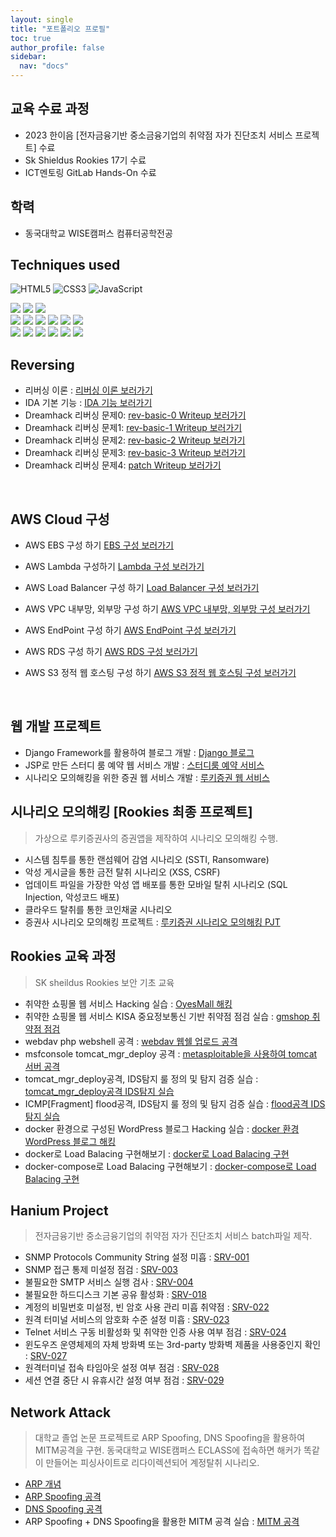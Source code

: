 ```yaml
---
layout: single
title: "포트폴리오 프로필"
toc: true
author_profile: false
sidebar:
  nav: "docs"
---
```




## 교육 수료 과정

- 2023 한이음 [전자금융기반 중소금융기업의 취약점 자가 진단조치 서비스 프로젝트] 수료
- Sk Shieldus Rookies 17기 수료
- ICT멘토링 GitLab Hands-On 수료

## 학력

- 동국대학교 WISE캠퍼스 컴퓨터공학전공

## Techniques used

![HTML5](https://img.shields.io/badge/-HTML5-F05032?style=for-the-badge&logo=html5&logoColor=ffffff)
![CSS3](https://img.shields.io/badge/-CSS3-007ACC?style=for-the-badge&logo=css3)
![JavaScript](https://img.shields.io/badge/-JavaScript-%23F7DF1C?style=for-the-badge&logo=javascript&logoColor=000000&labelColor=%23F7DF1C&color=%23FFCE5A)

<img src="https://img.shields.io/badge/Python-3776AB?style=for-the-badge&logo=Python&logoColor=white">
<img src="https://img.shields.io/badge/django-092E20?style=for-the-badge&logo=django&logoColor=white">
<img src="https://img.shields.io/badge/oracle-F80000?style=for-the-badge&logo=oracle&logoColor=white">

<br>

<img src="https://img.shields.io/badge/mysql-4479A1?style=for-the-badge&logo=mysql&logoColor=white">
<img src="https://img.shields.io/badge/linux-FCC624?style=for-the-badge&logo=linux&logoColor=black">
<img src="https://img.shields.io/badge/aws-232F3E?style=for-the-badge&logo=amazonaws&logoColor=white">
<img src="https://img.shields.io/badge/apache tomcat-F8DC75?style=for-the-badge&logo=apachetomcat&logoColor=white">
<img src="https://img.shields.io/badge/bootstrap-7952B3?style=for-the-badge&logo=bootstrap&logoColor=white">
<img src="https://img.shields.io/badge/github-181717?style=for-the-badge&logo=github&logoColor=white">

<br>

<img src="https://img.shields.io/badge/git-F05032?style=for-the-badge&logo=git&logoColor=white">
<img src="https://img.shields.io/badge/wireshark-1679A7?style=for-the-badge&logo=wireshark&logoColor=white">
<img src="https://img.shields.io/badge/kali_linux-557C94?style=for-the-badge&logo=kali-linux&logoColor=white">
<img src="https://img.shields.io/badge/c-A8B9CC?style=for-the-badge&logo=c&logoColor=white">
<img src="https://img.shields.io/badge/java-007396?style=for-the-badge&logo=java&logoColor=white">
<img src="https://img.shields.io/badge/c++-00599C?style=for-the-badge&logo=c%2B%2B&logoColor=white">


<br>

## Reversing

- 리버싱 이론 : <a href = "https://github.com/hanmin0512/Theory_reversing"> 리버싱 이론 보러가기 </a>
- IDA 기본 기능 : <a href = "https://github.com/hanmin0512/Theory_reversing/blob/main/IDA_function.md"> IDA 기능 보러가기 </a>
- Dreamhack 리버싱 문제0: <a href = "https://github.com/hanmin0512/DreamHack_rev-basic-0_Writeup"> rev-basic-0 Writeup 보러가기 </a>
- Dreamhack 리버싱 문제1: <a href = "https://github.com/hanmin0512/DreamHack_rev-basic-1_Writeup"> rev-basic-1 Writeup 보러가기 </a>
- Dreamhack 리버싱 문제2: <a href = "https://github.com/hanmin0512/DreamHack_rev-basic-2_Writeup"> rev-basic-2 Writeup 보러가기 </a>
- Dreamhack 리버싱 문제3: <a href = "https://github.com/hanmin0512/DreamHack_rev-basic-3_Writeup"> rev-basic-3 Writeup 보러가기 </a>
- Dreamhack 리버싱 문제4: <a href = "https://github.com/hanmin0512/DreamHack_patch_Writeup"> patch Writeup 보러가기 </a>

<br>


## AWS Cloud 구성

- AWS EBS 구성 하기 <a href = "https://hanmin0512.github.io/cloud/AWS_EBS_Guide/"> EBS 구성 보러가기 </a>

- AWS Lambda 구성하기 <a href = "https://hanmin0512.github.io/cloud/AWS_Lambda_guide/"> Lambda 구성 보러가기 </a>

- AWS Load Balancer 구성 하기 <a href = "https://hanmin0512.github.io/cloud/AWS_Load_Balancer/"> Load Balancer 구성 보러가기 </a>


- AWS VPC 내부망, 외부망 구성 하기 <a href = "https://hanmin0512.github.io/cloud/VPC_guide/"> AWS VPC 내부망, 외부망 구성 보러가기 </a>

- AWS EndPoint 구성 하기  <a href = "https://hanmin0512.github.io/cloud/aws_EndPoint/"> AWS EndPoint 구성 보러가기 </a>

- AWS RDS 구성 하기 <a href = "https://hanmin0512.github.io/cloud/aws_RDS_guide/"> AWS RDS 구성 보러가기 </a>

- AWS S3 정적 웹 호스팅 구성 하기 <a href = "https://hanmin0512.github.io/cloud/aws_s3_guide/"> AWS S3 정적 웹 호스팅 구성 보러가기 </a>

<br>

## 웹 개발 프로젝트

- Django Framework를 활용하여 블로그 개발 : <a href = "https://hanmin0512.github.io/webproject/djangoBlog/"> Django 블로그 </a>
- JSP로 만든 스터디 룸 예약 웹 서비스 개발 : <a href ="https://hanmin0512.github.io/webproject/JSPDB/"> 스터디룸 예약 서비스 </a>
- 시나리오 모의해킹을 위한 증권 웹 서비스 개발 : <a href = "https://hanmin0512.github.io/webproject/rookiestock/"> 루키증권 웹 서비스 </a>

## 시나리오 모의해킹 [Rookies 최종 프로젝트]
> 가상으로 루키증권사의 증권앱을 제작하여 시나리오 모의해킹 수행.
- 시스템 침투를 통한 랜섬웨어 감염 시나리오 (SSTI, Ransomware) 
- 악성 게시글을 통한 금전 탈취 시나리오 (XSS, CSRF)
- 업데이트 파일을 가장한 악성 앱 배포를 통한 모바일 탈취 시나리오 (SQL Injection, 악성코드 배포)
- 클라우드 탈취를 통한 코인채굴 시나리오
- 증권사 시나리오 모의해킹 프로젝트 : <a href = "https://hanmin0512.github.io/security/Rookiestock/"> 루키증권 시나리오 모의해킹 PJT </a>

## Rookies 교육 과정
> SK sheildus Rookies 보안 기초 교육
- 취약한 쇼핑몰 웹 서비스 Hacking 실습 :  <a href = "https://hanmin0512.github.io/security/web_vuln_hack/"> OyesMall 해킹 </a>
- 취약한 쇼핑몰 웹 서비스 KISA 중요정보통신 기반 취약점 점검 실습 : <a href = "https://hanmin0512.github.io/security/web_checker/"> gmshop 취약점 점검 </a>
- webdav php webshell 공격 : <a href = "https://hanmin0512.github.io/security/metasploitable2_upload_webphpshell/"> webdav 웹쉘 업로드 공격 </a>
- msfconsole tomcat_mgr_deploy 공격 : <a href = "https://hanmin0512.github.io/security/metasploit2_tomcat_jsp_shell/"> metasploitable을 사용하여 tomcat 서버 공격 </a>
- tomcat_mgr_deploy공격, IDS탐지 룰 정의 및 탐지 검증 실습 : <a href = "https://hanmin0512.github.io/security/IDS_Detection_tomcat_mgr_deploy/"> tomcat_mgr_deploy공격 IDS탐지 실습 </a>
- ICMP[Fragment] flood공격, IDS탐지 룰 정의 및 탐지 검증 실습 : <a href = "https://hanmin0512.github.io/security/IDS_ICMP_Detection/"> flood공격 IDS 탐지 실습 </a>
- docker 환경으로 구성된 WordPress 블로그 Hacking 실습 : <a href = "https://hanmin0512.github.io/security/docker_wp_hack/"> docker 환경 WordPress 블로그 해킹 </a>
- docker로 Load Balacing 구현해보기 : <a href = "https://hanmin0512.github.io/security/docker_Load_Balancer/">  docker로 Load Balacing 구현 </a>
- docker-compose로 Load Balacing 구현해보기 : <a href = "https://hanmin0512.github.io/security/docker_compose_loadbalancer/"> docker-compose로 Load Balacing 구현 </a>


## Hanium Project
> 전자금융기반 중소금융기업의 취약점 자가 진단조치 서비스 batch파일 제작.
- SNMP Protocols Community String 설정 미흡 : <a href = "https://hanmin0512.github.io/security/SRV01/"> SRV-001 </a>
- SNMP 접근 통제 미설정 점검 : <a href = "https://hanmin0512.github.io/security/SRV03/"> SRV-003 </a>
- 불필요한 SMTP 서비스 실행 검사 : <a href = "https://hanmin0512.github.io/security/SRV04/"> SRV-004 </a>
- 불필요한 하드디스크 기본 공유 활성화 : <a href = "https://hanmin0512.github.io/security/SRV018//"> SRV-018 </a>
- 계정의 비밀번호 미설정, 빈 암호 사용 관리 미흡 취약점 : <a href = "https://hanmin0512.github.io/security/SRV022/"> SRV-022 </a>
- 원격 터미널 서비스의 암호화 수준 설정 미흡 : <a href = "https://hanmin0512.github.io/security/SRV023/"> SRV-023 </a>
- Telnet 서비스 구동 비활성화 및 취약한 인증 사용 여부 점검 : <a href = "https://hanmin0512.github.io/security/SRV024/"> SRV-024 </a>
- 윈도우즈 운영체제의 자체 방화벽 또는 3rd-party 방화벽 제품을 사용중인지 확인 : <a href = "https://hanmin0512.github.io/security/SRV027/"> SRV-027 </a>
- 원격터미널 접속 타임아웃 설정 여부 점검 : <a href = "https://hanmin0512.github.io/security/SRV028/"> SRV-028 </a>
- 세션 연결 중단 시 유휴시간 설정 여부 점검 : <a href = "https://hanmin0512.github.io/security/SRV-029/"> SRV-029 </a>


## Network Attack
> 대학교 졸업 논문 프로젝트로 ARP Spoofing, DNS Spoofing을 활용하여 MITM공격을 구현. 동국대학교 WISE캠퍼스 ECLASS에 접속하면 해커가 똑같이 만들어논 피싱사이트로 리다이렉션되어 계정탈취 시나리오.
- <a href= "https://hanmin0512.github.io/network/ARP/"> ARP 개념 </a>
- <a href= "https://github.com/hanmin0512/ARP_spoofing"> ARP Spoofing 공격 </a>
- <a href= "https://github.com/hanmin0512/DNS_spoofing"> DNS Spoofing 공격 </a>
- ARP Spoofing + DNS Spoofing을 활용한 MITM 공격 실습 : <a href= "https://hanmin0512.github.io/security/MITM/"> MITM 공격 </a>


